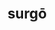---
title: surgō
meaning: to get up
ch: six
pos: verb
secondppstem: surg
infend: ere
conjugation: third
derivative: insurgency, resurrection
mt: yes
mt5thru7: yes
---